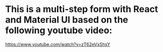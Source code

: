 # This is a multi-step form with React and Material UI based on the following youtube video:
https://www.youtube.com/watch?v=zT62eVxShsY
